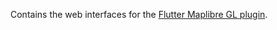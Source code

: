 Contains the web interfaces for the [Flutter Maplibre GL plugin](https://github.com/m0nac0/flutter-maplibre-gl).